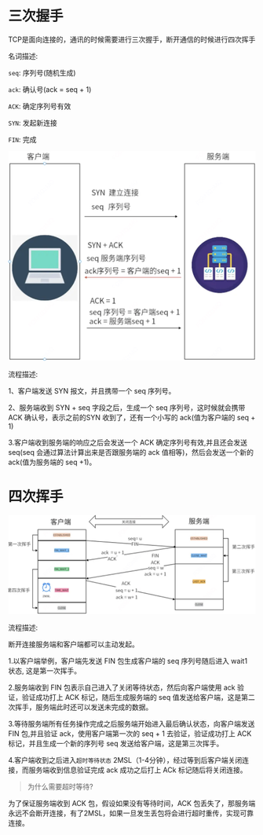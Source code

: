 # 三次握手

TCP是面向连接的，通讯的时候需要进行三次握手，断开通信的时候进行四次挥手

名词描述:

`seq`: 序列号(随机生成)

`ack`: 确认号(ack = seq + 1)

`ACK`: 确定序列号有效

`SYN`: 发起新连接

`FIN`: 完成

![An image](./images/woshou.png) 

流程描述:

1、客户端发送 SYN 报文，并且携带一个 seq 序列号。

2、服务端收到 SYN + seq 字段之后，生成一个 seq 序列号，这时候就会携带 ACK 确认号，表示之前的SYN 收到了，还有一个小写的 ack(值为客户端的 seq + 1)

3.客户端收到服务端的响应之后会发送一个 ACK 确定序列号有效,并且还会发送 seq(seq 会通过算法计算出来是否跟服务端的 ack 值相等)，然后会发送一个新的ack(值为服务端的 seq +1)。

# 四次挥手

![An image](./images/huishou.png)

流程描述:

断开连接服务端和客户端都可以主动发起。

1.以客户端举例，客户端先发送 FIN 包生成客户端的 seq 序列号随后进入 wait1 状态, 这是第一次挥手。

2.服务端收到 FIN 包表示自己进入了关闭等待状态，然后向客户端使用 ack 验证，验证成功打上 ACK 标记，随后生成服务端的 seq 值发送给客户端，这是第二次挥手，服务端此时还可以发送未完成的数据。

3.等待服务端所有任务操作完成之后服务端开始进入最后确认状态，向客户端发送 FIN 包,并且验证 ack，使用客户端第一次的 seq + 1 去验证，验证成功打上 ACK 标记，并且生成一个新的序列号 seq 发送给客户端，这是第三次挥手。

4.客户端收到之后进入`超时等待状态` 2MSL（1-4分钟），经过等到后客户端关闭连接，而服务端收到信息验证完成 ack 成功之后打上 ACk 标记随后将关闭连接。


> 为什么需要超时等待?

为了保证服务端收到 ACK 包，假设如果没有等待时间，ACK 包丢失了，那服务端永远不会断开连接，有了2MSL，如果一旦发生丢包将会进行超时重传，实现可靠连接。